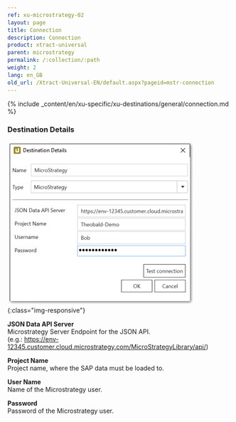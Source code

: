 ```yaml
---
ref: xu-microstrategy-02
layout: page
title: Connection
description: Connection
product: xtract-universal
parent: microstrategy
permalink: /:collection/:path
weight: 2
lang: en_GB
old_url: /Xtract-Universal-EN/default.aspx?pageid=mstr-connection
---
```


{% include _content/en/xu-specific/xu-destinations/general/connection.md %}	

### Destination Details
![mstr-destination-details](/img/content/mstr-destination-details.png){:class="img-responsive"} 

**JSON Data API Server**<br>
Microstrategy Server Endpoint for the JSON API.<br> 
(e.g.: https://env-12345.customer.cloud.microstrategy.com/MicroStrategyLibrary/api/)

**Project Name**<br>
Project name, where the SAP data must be loaded to. 

**User Name**<br>
Name of the Microstrategy user.

**Password**<br> 
Password of the Microstrategy user. 